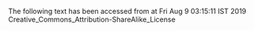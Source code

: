 The following text has been accessed from at Fri Aug 9 03:15:11 IST 2019
Creative_Commons_Attribution-ShareAlike_License
